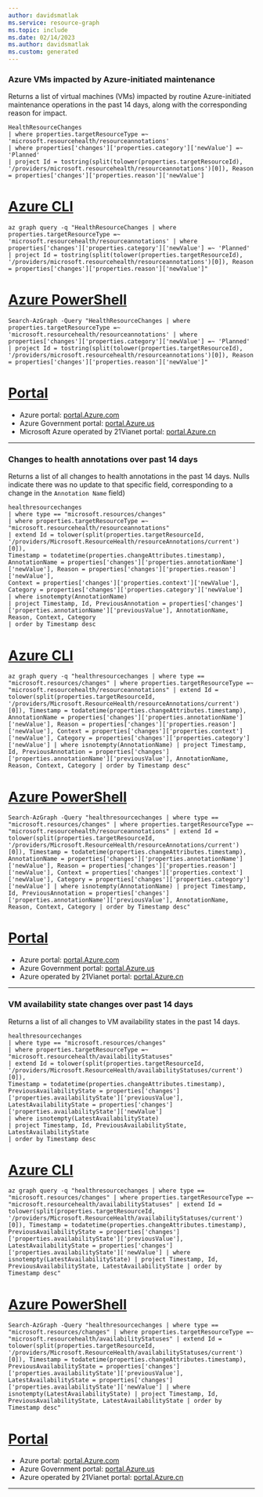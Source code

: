 ```yaml
---
author: davidsmatlak
ms.service: resource-graph
ms.topic: include
ms.date: 02/14/2023
ms.author: davidsmatlak
ms.custom: generated
---
```


### Azure VMs impacted by Azure-initiated maintenance

Returns a list of virtual machines (VMs) impacted by routine Azure-initiated maintenance operations in the past 14 days, along with the corresponding reason for impact.

```kusto
HealthResourceChanges
| where properties.targetResourceType =~ 'microsoft.resourcehealth/resourceannotations'
| where properties['changes']['properties.category']['newValue'] =~ 'Planned'
| project Id = tostring(split(tolower(properties.targetResourceId), '/providers/microsoft.resourcehealth/resourceannotations')[0]), Reason = properties['changes']['properties.reason']['newValue']
```

# [Azure CLI](#tab/azure-cli)

```azurecli-interactive
az graph query -q "HealthResourceChanges | where properties.targetResourceType =~ 'microsoft.resourcehealth/resourceannotations' | where properties['changes']['properties.category']['newValue'] =~ 'Planned' | project Id = tostring(split(tolower(properties.targetResourceId), '/providers/microsoft.resourcehealth/resourceannotations')[0]), Reason = properties['changes']['properties.reason']['newValue']"
```

# [Azure PowerShell](#tab/azure-powershell)

```azurepowershell-interactive
Search-AzGraph -Query "HealthResourceChanges | where properties.targetResourceType =~ 'microsoft.resourcehealth/resourceannotations' | where properties['changes']['properties.category']['newValue'] =~ 'Planned' | project Id = tostring(split(tolower(properties.targetResourceId), '/providers/microsoft.resourcehealth/resourceannotations')[0]), Reason = properties['changes']['properties.reason']['newValue']"
```

# [Portal](#tab/azure-portal)



- Azure portal: <a href="https://portal.azure.com/?feature.customportal=false#blade/HubsExtension/ArgQueryBlade/query/HealthResourceChanges%20%7C%20where%20properties.targetResourceType%20%3D~%20%27microsoft.resourcehealth%2Fresourceannotations%27%20%7C%20where%20properties%5B%27changes%27%5D%5B%27properties.category%27%5D%5B%27newValue%27%5D%20%3D~%20%27Planned%27%20%7C%20project%20Id%20%3D%20tostring%28split%28tolower%28properties.targetResourceId%29%2C%20%27%2Fproviders%2Fmicrosoft.resourcehealth%2Fresourceannotations%27%29%5B0%5D%29%2C%20Reason%20%3D%20properties%5B%27changes%27%5D%5B%27properties.reason%27%5D%5B%27newValue%27%5D" target="_blank">portal.Azure.com</a>
- Azure Government portal: <a href="https://portal.azure.us/?feature.customportal=false#blade/HubsExtension/ArgQueryBlade/query/HealthResourceChanges%20%7C%20where%20properties.targetResourceType%20%3D~%20%27microsoft.resourcehealth%2Fresourceannotations%27%20%7C%20where%20properties%5B%27changes%27%5D%5B%27properties.category%27%5D%5B%27newValue%27%5D%20%3D~%20%27Planned%27%20%7C%20project%20Id%20%3D%20tostring%28split%28tolower%28properties.targetResourceId%29%2C%20%27%2Fproviders%2Fmicrosoft.resourcehealth%2Fresourceannotations%27%29%5B0%5D%29%2C%20Reason%20%3D%20properties%5B%27changes%27%5D%5B%27properties.reason%27%5D%5B%27newValue%27%5D" target="_blank">portal.Azure.us</a>
- Microsoft Azure operated by 21Vianet portal: <a href="https://portal.azure.cn/?feature.customportal=false#blade/HubsExtension/ArgQueryBlade/query/HealthResourceChanges%20%7C%20where%20properties.targetResourceType%20%3D~%20%27microsoft.resourcehealth%2Fresourceannotations%27%20%7C%20where%20properties%5B%27changes%27%5D%5B%27properties.category%27%5D%5B%27newValue%27%5D%20%3D~%20%27Planned%27%20%7C%20project%20Id%20%3D%20tostring%28split%28tolower%28properties.targetResourceId%29%2C%20%27%2Fproviders%2Fmicrosoft.resourcehealth%2Fresourceannotations%27%29%5B0%5D%29%2C%20Reason%20%3D%20properties%5B%27changes%27%5D%5B%27properties.reason%27%5D%5B%27newValue%27%5D" target="_blank">portal.Azure.cn</a>

---

### Changes to health annotations over past 14 days

Returns a list of all changes to health annotations in the past 14 days. Nulls indicate there was no update to that specific field, corresponding to a change in the `Annotation Name` field)

```kusto
healthresourcechanges
| where type == "microsoft.resources/changes"
| where properties.targetResourceType =~ "microsoft.resourcehealth/resourceannotations"
| extend Id = tolower(split(properties.targetResourceId, '/providers/Microsoft.ResourceHealth/resourceAnnotations/current')[0]),
Timestamp = todatetime(properties.changeAttributes.timestamp), AnnotationName = properties['changes']['properties.annotationName']['newValue'], Reason = properties['changes']['properties.reason']['newValue'],
Context = properties['changes']['properties.context']['newValue'], Category = properties['changes']['properties.category']['newValue']
| where isnotempty(AnnotationName)
| project Timestamp, Id, PreviousAnnotation = properties['changes']['properties.annotationName']['previousValue'], AnnotationName, Reason, Context, Category
| order by Timestamp desc
```

# [Azure CLI](#tab/azure-cli)

```azurecli-interactive
az graph query -q "healthresourcechanges | where type == "microsoft.resources/changes" | where properties.targetResourceType =~ "microsoft.resourcehealth/resourceannotations" | extend Id = tolower(split(properties.targetResourceId, '/providers/Microsoft.ResourceHealth/resourceAnnotations/current')[0]), Timestamp = todatetime(properties.changeAttributes.timestamp), AnnotationName = properties['changes']['properties.annotationName']['newValue'], Reason = properties['changes']['properties.reason']['newValue'], Context = properties['changes']['properties.context']['newValue'], Category = properties['changes']['properties.category']['newValue'] | where isnotempty(AnnotationName) | project Timestamp, Id, PreviousAnnotation = properties['changes']['properties.annotationName']['previousValue'], AnnotationName, Reason, Context, Category | order by Timestamp desc"
```

# [Azure PowerShell](#tab/azure-powershell)

```azurepowershell-interactive
Search-AzGraph -Query "healthresourcechanges | where type == "microsoft.resources/changes" | where properties.targetResourceType =~ "microsoft.resourcehealth/resourceannotations" | extend Id = tolower(split(properties.targetResourceId, '/providers/Microsoft.ResourceHealth/resourceAnnotations/current')[0]), Timestamp = todatetime(properties.changeAttributes.timestamp), AnnotationName = properties['changes']['properties.annotationName']['newValue'], Reason = properties['changes']['properties.reason']['newValue'], Context = properties['changes']['properties.context']['newValue'], Category = properties['changes']['properties.category']['newValue'] | where isnotempty(AnnotationName) | project Timestamp, Id, PreviousAnnotation = properties['changes']['properties.annotationName']['previousValue'], AnnotationName, Reason, Context, Category | order by Timestamp desc"
```

# [Portal](#tab/azure-portal)



- Azure portal: <a href="https://portal.azure.com/?feature.customportal=false#blade/HubsExtension/ArgQueryBlade/query/healthresourcechanges%20%7C%20where%20type%20%3D%3D%20%22microsoft.resources%2Fchanges%22%20%7C%20where%20properties.targetResourceType%20%3D~%20%22microsoft.resourcehealth%2Fresourceannotations%22%20%7C%20extend%20Id%20%3D%20tolower%28split%28properties.targetResourceId%2C%20%27%2Fproviders%2FMicrosoft.ResourceHealth%2FresourceAnnotations%2Fcurrent%27%29%5B0%5D%29%2C%20Timestamp%20%3D%20todatetime%28properties.changeAttributes.timestamp%29%2C%20AnnotationName%20%3D%20properties%5B%27changes%27%5D%5B%27properties.annotationName%27%5D%5B%27newValue%27%5D%2C%20Reason%20%3D%20properties%5B%27changes%27%5D%5B%27properties.reason%27%5D%5B%27newValue%27%5D%2C%20Context%20%3D%20properties%5B%27changes%27%5D%5B%27properties.context%27%5D%5B%27newValue%27%5D%2C%20Category%20%3D%20properties%5B%27changes%27%5D%5B%27properties.category%27%5D%5B%27newValue%27%5D%20%7C%20where%20isnotempty%28AnnotationName%29%20%7C%20project%20Timestamp%2C%20Id%2C%20PreviousAnnotation%20%3D%20properties%5B%27changes%27%5D%5B%27properties.annotationName%27%5D%5B%27previousValue%27%5D%2C%20AnnotationName%2C%20Reason%2C%20Context%2C%20Category%20%7C%20order%20by%20Timestamp%20desc" target="_blank">portal.Azure.com</a>
- Azure Government portal: <a href="https://portal.azure.us/?feature.customportal=false#blade/HubsExtension/ArgQueryBlade/query/healthresourcechanges%20%7C%20where%20type%20%3D%3D%20%22microsoft.resources%2Fchanges%22%20%7C%20where%20properties.targetResourceType%20%3D~%20%22microsoft.resourcehealth%2Fresourceannotations%22%20%7C%20extend%20Id%20%3D%20tolower%28split%28properties.targetResourceId%2C%20%27%2Fproviders%2FMicrosoft.ResourceHealth%2FresourceAnnotations%2Fcurrent%27%29%5B0%5D%29%2C%20Timestamp%20%3D%20todatetime%28properties.changeAttributes.timestamp%29%2C%20AnnotationName%20%3D%20properties%5B%27changes%27%5D%5B%27properties.annotationName%27%5D%5B%27newValue%27%5D%2C%20Reason%20%3D%20properties%5B%27changes%27%5D%5B%27properties.reason%27%5D%5B%27newValue%27%5D%2C%20Context%20%3D%20properties%5B%27changes%27%5D%5B%27properties.context%27%5D%5B%27newValue%27%5D%2C%20Category%20%3D%20properties%5B%27changes%27%5D%5B%27properties.category%27%5D%5B%27newValue%27%5D%20%7C%20where%20isnotempty%28AnnotationName%29%20%7C%20project%20Timestamp%2C%20Id%2C%20PreviousAnnotation%20%3D%20properties%5B%27changes%27%5D%5B%27properties.annotationName%27%5D%5B%27previousValue%27%5D%2C%20AnnotationName%2C%20Reason%2C%20Context%2C%20Category%20%7C%20order%20by%20Timestamp%20desc" target="_blank">portal.Azure.us</a>
- Azure operated by 21Vianet portal: <a href="https://portal.azure.cn/?feature.customportal=false#blade/HubsExtension/ArgQueryBlade/query/healthresourcechanges%20%7C%20where%20type%20%3D%3D%20%22microsoft.resources%2Fchanges%22%20%7C%20where%20properties.targetResourceType%20%3D~%20%22microsoft.resourcehealth%2Fresourceannotations%22%20%7C%20extend%20Id%20%3D%20tolower%28split%28properties.targetResourceId%2C%20%27%2Fproviders%2FMicrosoft.ResourceHealth%2FresourceAnnotations%2Fcurrent%27%29%5B0%5D%29%2C%20Timestamp%20%3D%20todatetime%28properties.changeAttributes.timestamp%29%2C%20AnnotationName%20%3D%20properties%5B%27changes%27%5D%5B%27properties.annotationName%27%5D%5B%27newValue%27%5D%2C%20Reason%20%3D%20properties%5B%27changes%27%5D%5B%27properties.reason%27%5D%5B%27newValue%27%5D%2C%20Context%20%3D%20properties%5B%27changes%27%5D%5B%27properties.context%27%5D%5B%27newValue%27%5D%2C%20Category%20%3D%20properties%5B%27changes%27%5D%5B%27properties.category%27%5D%5B%27newValue%27%5D%20%7C%20where%20isnotempty%28AnnotationName%29%20%7C%20project%20Timestamp%2C%20Id%2C%20PreviousAnnotation%20%3D%20properties%5B%27changes%27%5D%5B%27properties.annotationName%27%5D%5B%27previousValue%27%5D%2C%20AnnotationName%2C%20Reason%2C%20Context%2C%20Category%20%7C%20order%20by%20Timestamp%20desc" target="_blank">portal.Azure.cn</a>

---

### VM availability state changes over past 14 days

Returns a list of all changes to VM availability states in the past 14 days.

```kusto
healthresourcechanges
| where type == "microsoft.resources/changes"
| where properties.targetResourceType =~ "microsoft.resourcehealth/availabilityStatuses"
| extend Id = tolower(split(properties.targetResourceId, '/providers/Microsoft.ResourceHealth/availabilityStatuses/current')[0]),
Timestamp = todatetime(properties.changeAttributes.timestamp), PreviousAvailabilityState = properties['changes']['properties.availabilityState']['previousValue'],
LatestAvailabilityState = properties['changes']['properties.availabilityState']['newValue']
| where isnotempty(LatestAvailabilityState)
| project Timestamp, Id, PreviousAvailabilityState, LatestAvailabilityState
| order by Timestamp desc
```

# [Azure CLI](#tab/azure-cli)

```azurecli-interactive
az graph query -q "healthresourcechanges | where type == "microsoft.resources/changes" | where properties.targetResourceType =~ "microsoft.resourcehealth/availabilityStatuses" | extend Id = tolower(split(properties.targetResourceId, '/providers/Microsoft.ResourceHealth/availabilityStatuses/current')[0]), Timestamp = todatetime(properties.changeAttributes.timestamp), PreviousAvailabilityState = properties['changes']['properties.availabilityState']['previousValue'], LatestAvailabilityState = properties['changes']['properties.availabilityState']['newValue'] | where isnotempty(LatestAvailabilityState) | project Timestamp, Id, PreviousAvailabilityState, LatestAvailabilityState | order by Timestamp desc"
```

# [Azure PowerShell](#tab/azure-powershell)

```azurepowershell-interactive
Search-AzGraph -Query "healthresourcechanges | where type == "microsoft.resources/changes" | where properties.targetResourceType =~ "microsoft.resourcehealth/availabilityStatuses" | extend Id = tolower(split(properties.targetResourceId, '/providers/Microsoft.ResourceHealth/availabilityStatuses/current')[0]), Timestamp = todatetime(properties.changeAttributes.timestamp), PreviousAvailabilityState = properties['changes']['properties.availabilityState']['previousValue'], LatestAvailabilityState = properties['changes']['properties.availabilityState']['newValue'] | where isnotempty(LatestAvailabilityState) | project Timestamp, Id, PreviousAvailabilityState, LatestAvailabilityState | order by Timestamp desc"
```

# [Portal](#tab/azure-portal)



- Azure portal: <a href="https://portal.azure.com/?feature.customportal=false#blade/HubsExtension/ArgQueryBlade/query/healthresourcechanges%20%7C%20where%20type%20%3D%3D%20%22microsoft.resources%2Fchanges%22%20%7C%20where%20properties.targetResourceType%20%3D~%20%22microsoft.resourcehealth%2FavailabilityStatuses%22%20%7C%20extend%20Id%20%3D%20tolower%28split%28properties.targetResourceId%2C%20%27%2Fproviders%2FMicrosoft.ResourceHealth%2FavailabilityStatuses%2Fcurrent%27%29%5B0%5D%29%2C%20Timestamp%20%3D%20todatetime%28properties.changeAttributes.timestamp%29%2C%20PreviousAvailabilityState%20%3D%20properties%5B%27changes%27%5D%5B%27properties.availabilityState%27%5D%5B%27previousValue%27%5D%2C%20LatestAvailabilityState%20%3D%20properties%5B%27changes%27%5D%5B%27properties.availabilityState%27%5D%5B%27newValue%27%5D%20%7C%20where%20isnotempty%28LatestAvailabilityState%29%20%7C%20project%20Timestamp%2C%20Id%2C%20PreviousAvailabilityState%2C%20LatestAvailabilityState%20%7C%20order%20by%20Timestamp%20desc" target="_blank">portal.Azure.com</a>
- Azure Government portal: <a href="https://portal.azure.us/?feature.customportal=false#blade/HubsExtension/ArgQueryBlade/query/healthresourcechanges%20%7C%20where%20type%20%3D%3D%20%22microsoft.resources%2Fchanges%22%20%7C%20where%20properties.targetResourceType%20%3D~%20%22microsoft.resourcehealth%2FavailabilityStatuses%22%20%7C%20extend%20Id%20%3D%20tolower%28split%28properties.targetResourceId%2C%20%27%2Fproviders%2FMicrosoft.ResourceHealth%2FavailabilityStatuses%2Fcurrent%27%29%5B0%5D%29%2C%20Timestamp%20%3D%20todatetime%28properties.changeAttributes.timestamp%29%2C%20PreviousAvailabilityState%20%3D%20properties%5B%27changes%27%5D%5B%27properties.availabilityState%27%5D%5B%27previousValue%27%5D%2C%20LatestAvailabilityState%20%3D%20properties%5B%27changes%27%5D%5B%27properties.availabilityState%27%5D%5B%27newValue%27%5D%20%7C%20where%20isnotempty%28LatestAvailabilityState%29%20%7C%20project%20Timestamp%2C%20Id%2C%20PreviousAvailabilityState%2C%20LatestAvailabilityState%20%7C%20order%20by%20Timestamp%20desc" target="_blank">portal.Azure.us</a>
- Azure operated by 21Vianet portal: <a href="https://portal.azure.cn/?feature.customportal=false#blade/HubsExtension/ArgQueryBlade/query/healthresourcechanges%20%7C%20where%20type%20%3D%3D%20%22microsoft.resources%2Fchanges%22%20%7C%20where%20properties.targetResourceType%20%3D~%20%22microsoft.resourcehealth%2FavailabilityStatuses%22%20%7C%20extend%20Id%20%3D%20tolower%28split%28properties.targetResourceId%2C%20%27%2Fproviders%2FMicrosoft.ResourceHealth%2FavailabilityStatuses%2Fcurrent%27%29%5B0%5D%29%2C%20Timestamp%20%3D%20todatetime%28properties.changeAttributes.timestamp%29%2C%20PreviousAvailabilityState%20%3D%20properties%5B%27changes%27%5D%5B%27properties.availabilityState%27%5D%5B%27previousValue%27%5D%2C%20LatestAvailabilityState%20%3D%20properties%5B%27changes%27%5D%5B%27properties.availabilityState%27%5D%5B%27newValue%27%5D%20%7C%20where%20isnotempty%28LatestAvailabilityState%29%20%7C%20project%20Timestamp%2C%20Id%2C%20PreviousAvailabilityState%2C%20LatestAvailabilityState%20%7C%20order%20by%20Timestamp%20desc" target="_blank">portal.Azure.cn</a>

---
